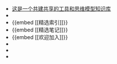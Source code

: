 - [这是一个共建共享的工具和思维模型知识库](https://logseq.fishyer.com)
-
- {{embed [[精选索引]]}}
- {{embed [[精选笔记]]}}
- {{embed [[欢迎加入]]}}
-
-
-